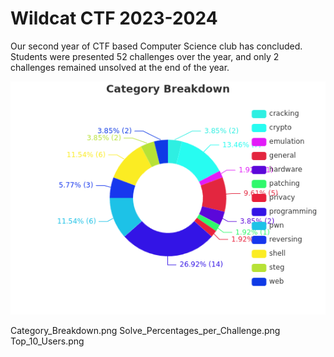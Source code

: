 # Wildcat CTF 2023-2024

Our second year of CTF based Computer Science club has concluded.  Students
were presented 52 challenges over the year, and only 2 challenges remained
unsolved at the end of the year.

![Category_Breakdown](Category_Breakdown.png)




Category_Breakdown.png
Solve_Percentages_per_Challenge.png
Top_10_Users.png
